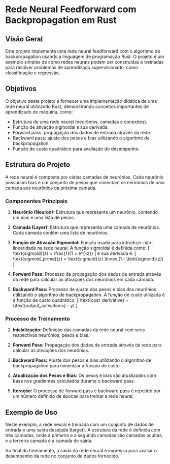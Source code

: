 # Rede Neural Feedforward com Backpropagation em Rust

## Visão Geral

Este projeto implementa uma rede neural feedforward com o algoritmo de backpropagation usando a linguagem de programação Rust. O projeto é um exemplo simples de como redes neurais podem ser construídas e treinadas para resolver problemas de aprendizado supervisionado, como classificação e regressão.

## Objetivos

O objetivo deste projeto é fornecer uma implementação didática de uma rede neural utilizando Rust, demonstrando conceitos importantes de aprendizado de máquina, como:

- Estrutura de uma rede neural (neurônios, camadas e conexões).
- Função de ativação sigmoidal e sua derivada.
- Forward pass: propagação dos dados de entrada através da rede.
- Backward pass: ajuste dos pesos e bias utilizando o algoritmo de backpropagation.
- Função de custo quadrático para avaliação do desempenho.

## Estrutura do Projeto

A rede neural é composta por várias camadas de neurônios. Cada neurônio possui um bias e um conjunto de pesos que conectam os neurônios de uma camada aos neurônios da próxima camada.

### Componentes Principais

1. **Neurônio (Neuron):** Estrutura que representa um neurônio, contendo um bias e uma lista de pesos.

2. **Camada (Layer):** Estrutura que representa uma camada de neurônios. Cada camada contém uma lista de neurônios.

3. **Função de Ativação Sigmoidal:** Função usada para introduzir não-linearidade na rede neural. A função sigmoidal é definida como:
   \[
   \text{sigmoid}(z) = \frac{1}{1 + e^{-z}}
   \]
   e sua derivada é:
   \[
   \text{sigmoid\_prime}(z) = \text{sigmoid}(z) \times (1 - \text{sigmoid}(z))
   \]

4. **Forward Pass:** Processo de propagação dos dados de entrada através da rede para calcular as ativações dos neurônios em cada camada.

5. **Backward Pass:** Processo de ajuste dos pesos e bias dos neurônios utilizando o algoritmo de backpropagation. A função de custo utilizada é a função de custo quadrático:
   \[
   \text{cost\_derivative} = (\text{output\_activations} - y)
   \]

### Processo de Treinamento

1. **Inicialização:** Definição das camadas da rede neural com seus respectivos neurônios, pesos e bias.

2. **Forward Pass:** Propagação dos dados de entrada através da rede para calcular as ativações dos neurônios.

3. **Backward Pass:** Ajuste dos pesos e bias utilizando o algoritmo de backpropagation para minimizar a função de custo.

4. **Atualização dos Pesos e Bias:** Os pesos e bias são atualizados com base nos gradientes calculados durante o backward pass.

5. **Iteração:** O processo de forward pass e backward pass é repetido por um número definido de épocas para treinar a rede neural.

## Exemplo de Uso

Neste exemplo, a rede neural é treinada com um conjunto de dados de entrada e uma saída desejada (target). A estrutura da rede é definida com três camadas, onde a primeira e a segunda camadas são camadas ocultas, e a terceira camada é a camada de saída.

Ao final do treinamento, a saída da rede neural é impressa para avaliar o desempenho da rede no conjunto de dados fornecido.